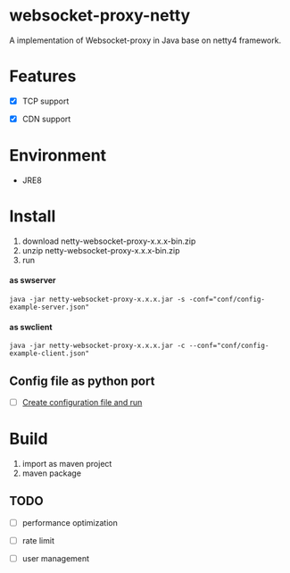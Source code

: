 # websocket-proxy-netty
A  implementation of Websocket-proxy in Java base on netty4 framework.

# Features

- [x] TCP support
- [x] CDN support


# Environment
* JRE8

# Install
1. download netty-websocket-proxy-x.x.x-bin.zip
2. unzip netty-websocket-proxy-x.x.x-bin.zip
3. run
#### as swserver
```
java -jar netty-websocket-proxy-x.x.x.jar -s -conf="conf/config-example-server.json"
```
#### as swclient
```
java -jar netty-websocket-proxy-x.x.x.jar -c --conf="conf/config-example-client.json"
```

## Config file as python port
* [ ] [Create configuration file and run](none)

# Build
1. import as maven project
2. maven package

## TODO
* [ ] performance optimization
* [ ] rate limit
* [ ] user management

